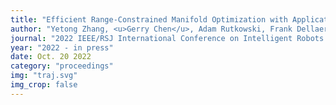 ```yaml
---
title: "Efficient Range-Constrained Manifold Optimization with Application to Cooperative Navigation"
author: "Yetong Zhang, <u>Gerry Chen</u>, Adam Rutkowski, Frank Dellaert"
journal: "2022 IEEE/RSJ International Conference on Intelligent Robots and Systems (IROS)"
year: "2022 - in press"
date: Oct. 20 2022
category: "proceedings"
img: "traj.svg"
img_crop: false
---
```


